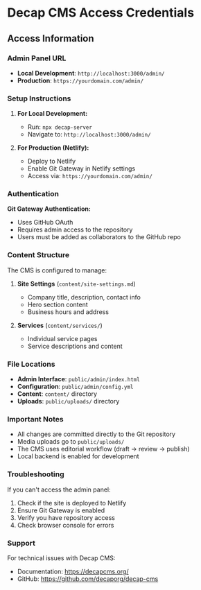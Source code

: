# Decap CMS Access Credentials

## Access Information

### Admin Panel URL
- **Local Development**: `http://localhost:3000/admin/`
- **Production**: `https://yourdomain.com/admin/`

### Setup Instructions

1. **For Local Development:**
   - Run: `npx decap-server`
   - Navigate to: `http://localhost:3000/admin/`

2. **For Production (Netlify):**
   - Deploy to Netlify
   - Enable Git Gateway in Netlify settings
   - Access via: `https://yourdomain.com/admin/`

### Authentication

**Git Gateway Authentication:**
- Uses GitHub OAuth
- Requires admin access to the repository
- Users must be added as collaborators to the GitHub repo

### Content Structure

The CMS is configured to manage:

1. **Site Settings** (`content/site-settings.md`)
   - Company title, description, contact info
   - Hero section content
   - Business hours and address

2. **Services** (`content/services/`)
   - Individual service pages
   - Service descriptions and content

### File Locations

- **Admin Interface**: `public/admin/index.html`
- **Configuration**: `public/admin/config.yml`
- **Content**: `content/` directory
- **Uploads**: `public/uploads/` directory

### Important Notes

- All changes are committed directly to the Git repository
- Media uploads go to `public/uploads/`
- The CMS uses editorial workflow (draft → review → publish)
- Local backend is enabled for development

### Troubleshooting

If you can't access the admin panel:
1. Check if the site is deployed to Netlify
2. Ensure Git Gateway is enabled
3. Verify you have repository access
4. Check browser console for errors

### Support

For technical issues with Decap CMS:
- Documentation: https://decapcms.org/
- GitHub: https://github.com/decaporg/decap-cms
